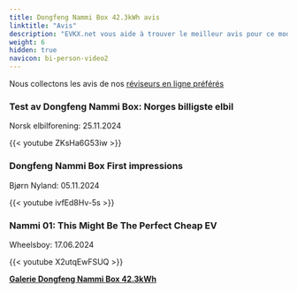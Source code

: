 ```yaml
---
title: Dongfeng Nammi Box 42.3kWh avis
linktitle: "Avis"
description: "EVKX.net vous aide à trouver le meilleur avis pour ce modèle."
weight: 6
hidden: true
navicon: bi-person-video2
---
```

Nous collectons les avis de nos [réviseurs en ligne préférés](../../../../../guides/evreviewers/)

<div class="container text-center shadow p-2 pe-4 mb-5 bg-body-tertiary rounded border">
<h3>Test av Dongfeng Nammi Box: Norges billigste elbil</h3>
<p>Norsk elbilforening: 25.11.2024</p>

{{< youtube ZKsHa6G53iw >}}

</div>
<div class="container text-center shadow p-2 pe-4 mb-5 bg-body-tertiary rounded border">
<h3>Dongfeng Nammi Box First impressions</h3>
<p>Bjørn Nyland: 05.11.2024</p>

{{< youtube ivfEd8Hv-5s >}}

</div>
<div class="container text-center shadow p-2 pe-4 mb-5 bg-body-tertiary rounded border">
<h3>Nammi 01: This Might Be The Perfect Cheap EV</h3>
<p>Wheelsboy: 17.06.2024</p>

{{< youtube X2utqEwFSUQ >}}

</div>
<div class="mt-3 mb-3">
<a href="../gallery/" class="text-decoration-none text-black">
<strong><i class="bi-arrow-left"></i>Galerie  </strong>
</a>
<a href="../" class="text-decoration-none text-black float-end">
<strong>Dongfeng Nammi Box 42.3kWh <i class="bi-arrow-right"></i></strong>
</a>
</div>

